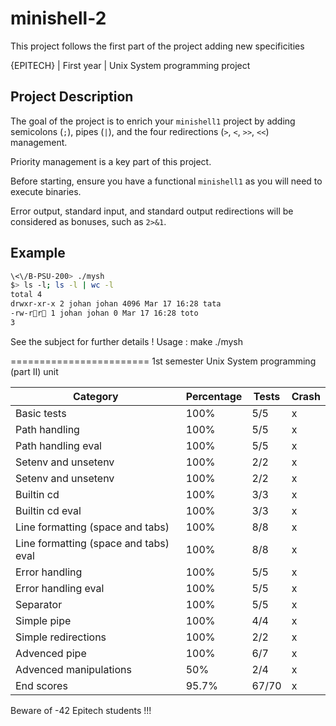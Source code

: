 # minishell-2
This project follows the first part of the project adding new specificities

{EPITECH} | First year | Unix System programming project

## Project Description

The goal of the project is to enrich your `minishell1` project by adding semicolons (`;`), pipes (`|`), and the four redirections (`>`, `<`, `>>`, `<<`) management. 

Priority management is a key part of this project. 

Before starting, ensure you have a functional `minishell1` as you will need to execute binaries. 

Error output, standard input, and standard output redirections will be considered as bonuses, such as `2>&1`.

## Example

``` bash
\<\/B-PSU-200> ./mysh
$> ls -l; ls -l | wc -l
total 4
drwxr-xr-x 2 johan johan 4096 Mar 17 16:28 tata
-rw-rr 1 johan johan 0 Mar 17 16:28 toto
3
```

See the subject for further details !
Usage :  make
        ./mysh

========================
1st semester Unix System programming (part II) unit

| Category                         | Percentage | Tests | Crash |
|----------------------------------|------------|-------|-------|
| Basic tests                      | 100%       | 5/5   | x     |
| Path handling                    | 100%       | 5/5   | x     |
| Path handling eval               | 100%       | 5/5   | x     |
| Setenv and unsetenv              | 100%       | 2/2   | x     |
| Setenv and unsetenv              | 100%       | 2/2   | x     |
| Builtin cd                      | 100%       | 3/3   | x     |
| Builtin cd eval                 | 100%       | 3/3   | x     |
| Line formatting (space and tabs) | 100%       | 8/8   | x     |
| Line formatting (space and tabs) eval | 100%  | 8/8   | x     |
| Error handling                  | 100%       | 5/5   | x     |
| Error handling eval             | 100%       | 5/5   | x     |
| Separator                       | 100%       | 5/5   | x     |
| Simple pipe                     | 100%       | 4/4   | x     |
| Simple redirections             | 100%       | 2/2   | x     |
| Advenced pipe                   | 100%       | 6/7   | x     |
| Advenced manipulations          | 50%        | 2/4   | x     |
| End scores                      | 95.7%      | 67/70 | x     |


Beware of -42 Epitech students !!!
